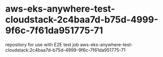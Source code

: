 # aws-eks-anywhere-test-cloudstack-2c4baa7d-b75d-4999-9f6c-7f61da951775-71
repository for use with E2E test job aws-eks-anywhere-test-cloudstack:2c4baa7d-b75d-4999-9f6c-7f61da951775-71

